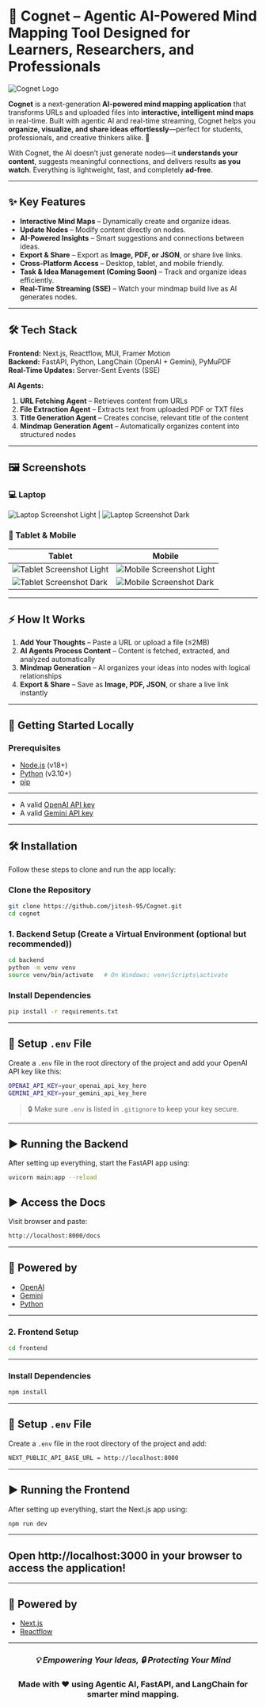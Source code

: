 # 🧠 Cognet – Agentic AI-Powered Mind Mapping Tool Designed for Learners, Researchers, and Professionals

![Cognet Logo](frontend/app/images/logo.png)  

**Cognet** is a next-generation **AI-powered mind mapping application** that transforms URLs and uploaded files into **interactive, intelligent mind maps** in real-time. Built with agentic AI and real-time streaming, Cognet helps you **organize, visualize, and share ideas effortlessly**—perfect for students, professionals, and creative thinkers alike. 🚀  

With Cognet, the AI doesn’t just generate nodes—it **understands your content**, suggests meaningful connections, and delivers results **as you watch**. Everything is lightweight, fast, and completely **ad-free**.  

---

## ✨ Key Features

- **Interactive Mind Maps** – Dynamically create and organize ideas.  
- **Update Nodes** – Modify content directly on nodes.  
- **AI-Powered Insights** – Smart suggestions and connections between ideas.  
- **Export & Share** – Export as **Image, PDF, or JSON**, or share live links.  
- **Cross-Platform Access** – Desktop, tablet, and mobile friendly.  
- **Task & Idea Management (Coming Soon)** – Track and organize ideas efficiently.  
- **Real-Time Streaming (SSE)** – Watch your mindmap build live as AI generates nodes.  

---

## 🛠️ Tech Stack

**Frontend:** Next.js, Reactflow, MUI, Framer Motion  
**Backend:** FastAPI, Python, LangChain (OpenAI + Gemini), PyMuPDF  
**Real-Time Updates:** Server-Sent Events (SSE)  

**AI Agents:**  
1. **URL Fetching Agent** – Retrieves content from URLs  
2. **File Extraction Agent** – Extracts text from uploaded PDF or TXT files  
3. **Title Generation Agent** – Creates concise, relevant title of the content  
4. **Mindmap Generation Agent** – Automatically organizes content into structured nodes  

---

## 🖼️ Screenshots

### 💻 Laptop

![Laptop Screenshot Light](frontend/app/images/laptop_light.png) | ![Laptop Screenshot Dark](frontend/app/images/laptop_dark.png)

### 📱 Tablet & Mobile

| Tablet | Mobile |
|--------|--------|
| ![Tablet Screenshot Light](frontend/app/images/tab_light.png) | ![Mobile Screenshot Light](frontend/app/images/mobile_light.png) |
| ![Tablet Screenshot Dark](frontend/app/images/tab_dark.png) | ![Mobile Screenshot Dark](frontend/app/images/mobile_dark.png) |

---

## ⚡ How It Works

1. **Add Your Thoughts** – Paste a URL or upload a file (≤2MB)  
2. **AI Agents Process Content** – Content is fetched, extracted, and analyzed automatically  
3. **Mindmap Generation** – AI organizes your ideas into nodes with logical relationships  
4. **Export & Share** – Save as **Image, PDF, JSON**, or share a live link instantly  

---

## 🚀 Getting Started Locally

### Prerequisites

- [Node.js](https://nodejs.org/) (v18+)  
- [Python](https://www.python.org/) (v3.10+)  
- [pip](https://pip.pypa.io/en/stable/)  

---

- A valid [OpenAI API key](https://platform.openai.com/account/api-keys)
- A valid [Gemini API key](https://aistudio.google.com/app/apikey)

---

## 🛠️ Installation

Follow these steps to clone and run the app locally:

### Clone the Repository

```bash
git clone https://github.com/jitesh-95/Cognet.git
cd cognet
```

### 1. Backend Setup (Create a Virtual Environment (optional but recommended))

```bash
cd backend
python -m venv venv
source venv/bin/activate   # On Windows: venv\Scripts\activate
```

### Install Dependencies

```bash
pip install -r requirements.txt
```

---

## 🔐 Setup `.env` File

Create a `.env` file in the root directory of the project and add your OpenAI API key like this:

```bash
OPENAI_API_KEY=your_openai_api_key_here
GEMINI_API_KEY=your_gemini_api_key_here

```

> 🔒 Make sure `.env` is listed in `.gitignore` to keep your key secure.

---

## ▶️ Running the Backend

After setting up everything, start the FastAPI app using:

```bash
uvicorn main:app --reload
```

## ▶️ Access the Docs

Visit browser and paste:

```bash
http://localhost:8000/docs
```
---

## 🧠 Powered by

- [OpenAI](https://platform.openai.com/docs/overview)  
- [Gemini](https://ai.google.dev/gemini-api/docs)  
- [Python](https://www.python.org/) 
---

### 2. Frontend Setup

```bash
cd frontend
```
---
### Install Dependencies

```bash
npm install
```
---

## 🔐 Setup `.env` File

Create a `.env` file in the root directory of the project and add:
```bash
NEXT_PUBLIC_API_BASE_URL = http://localhost:8000
```
---

## ▶️ Running the Frontend

After setting up everything, start the Next.js app using:

```bash
npm run dev

```
---

## Open http://localhost:3000 in your browser to access the application!

---

## 🧠 Powered by

- [Next.js](https://nextjs.org/)  
- [Reactflow](https://reactflow.dev/)  

---

<div align="center">
<h3><i>💡 Empowering Your Ideas, 🔒 Protecting Your Mind</i></h3>
<h3>Made with ❤️ using Agentic AI, FastAPI, and LangChain for smarter mind mapping.</h3>
</div>



